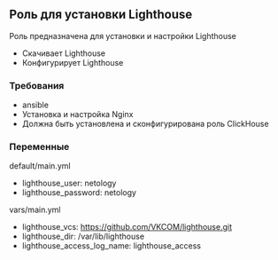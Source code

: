 ## Роль для установки Lighthouse

Роль предназначена для установки и настройки Lighthouse
- Cкачивает Lighthouse
- Конфигурирует Lighthouse 

### Требования
- ansible
- Установка и настройка Nginx
- Должна быть установлена и сконфигурирована роль ClickHouse

### Переменные

default/main.yml
- lighthouse_user: netology
- lighthouse_password: netology

vars/main.yml
- lighthouse_vcs: https://github.com/VKCOM/lighthouse.git
- lighthouse_dir: /var/lib/lighthouse
- lighthouse_access_log_name: lighthouse_access
